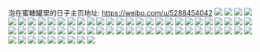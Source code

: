 泡在蜜糖罐里的日子主页地址: https://weibo.com/u/5288454042 
![](https://wx4.sinaimg.cn/mw2000/005LTOtQly1h8ueby70c5j30u01527b6.jpg) 
![](https://wx4.sinaimg.cn/mw2000/005LTOtQly1h8uebxfm26j30u01207bg.jpg) 
![](https://wx4.sinaimg.cn/mw2000/005LTOtQly1h7jjt2qw30j30u00xadlo.jpg) 
![](https://wx4.sinaimg.cn/mw2000/005LTOtQly1h7jjt4ce2xj30u0140gsp.jpg) 
![](https://wx4.sinaimg.cn/mw2000/005LTOtQly1h7hm7519uhj30u0140dm7.jpg) 
![](https://wx4.sinaimg.cn/mw2000/005LTOtQly1h7hm75jzb7j30u01400yt.jpg) 
![](https://wx4.sinaimg.cn/mw2000/005LTOtQly1h7hm74mjxzj30u011tjy8.jpg) 
![](https://wx4.sinaimg.cn/mw2000/005LTOtQly1h7hm883bxwj30u014g454.jpg) 
![](https://wx4.sinaimg.cn/mw2000/005LTOtQly1h7hm75vrkcj30u0190gsl.jpg) 
![](https://wx4.sinaimg.cn/mw2000/005LTOtQly1h7hmcko9vij30u00u0te6.jpg) 
![](https://wx4.sinaimg.cn/mw2000/005LTOtQly1h6un0p70efj32c02c0x6q.jpg) 
![](https://wx4.sinaimg.cn/mw2000/005LTOtQly1h6umzwt2amj32by33z1ky.jpg) 
![](https://wx4.sinaimg.cn/mw2000/005LTOtQly1h6umzynwgbj30qo1dsmys.jpg) 
![](https://wx4.sinaimg.cn/mw2000/005LTOtQly1h6umzvd026j32c02c04qq.jpg) 
![](https://wx4.sinaimg.cn/mw2000/005LTOtQly1h6un00o8krj30ku0rs79u.jpg) 
![](https://wx4.sinaimg.cn/mw2000/005LTOtQly1h6umzrxfpgj32c0341u0z.jpg) 
![](https://wx4.sinaimg.cn/mw2000/005LTOtQly1h6umztudo6j31hg1270x7.jpg) 
![](https://wx4.sinaimg.cn/mw2000/005LTOtQly1h6t1w66az9j30u0146dvp.jpg) 
![](https://wx4.sinaimg.cn/mw2000/005LTOtQly1h4g4gryfgdj30u01407bv.jpg) 
![](https://wx4.sinaimg.cn/mw2000/005LTOtQly1h48pi86w02j30h90kkjvz.jpg) 
![](https://wx4.sinaimg.cn/mw2000/005LTOtQly1h47xi9e6t8j30u00zjk1j.jpg) 
![](https://wx4.sinaimg.cn/mw2000/005LTOtQly1h47xi8sf75j30u011547w.jpg) 
![](https://wx4.sinaimg.cn/mw2000/005LTOtQly1h3owxyg848j30u012hahz.jpg) 
![](https://wx4.sinaimg.cn/mw2000/005LTOtQly1h3msrwr5k8j30u0140n9j.jpg) 
![](https://wx4.sinaimg.cn/mw2000/005LTOtQly1h3msru54dlj31400u0gtj.jpg) 
![](https://wx4.sinaimg.cn/mw2000/005LTOtQly1h3msrxkwj5j30u014z7cv.jpg) 
![](https://wx4.sinaimg.cn/mw2000/005LTOtQly1h3degifhsnj30u013wdub.jpg) 
![](https://wx4.sinaimg.cn/mw2000/005LTOtQly1h3deghekztj313y0tyafr.jpg) 
![](https://wx4.sinaimg.cn/mw2000/005LTOtQly1h3deggtkt5j30u0140jx7.jpg) 
![](https://wx4.sinaimg.cn/mw2000/005LTOtQly1h3degghla8j30u10u07a3.jpg) 
![](https://wx4.sinaimg.cn/mw2000/005LTOtQly1h3degjc56sj30u014ck6d.jpg) 
![](https://wx4.sinaimg.cn/mw2000/005LTOtQly1h3degfrulyj30u10u0thn.jpg) 
![](https://wx4.sinaimg.cn/mw2000/005LTOtQly1h2wa0xou4hj32c0340b2a.jpg) 
![](https://wx4.sinaimg.cn/mw2000/005LTOtQly1h2wa0zg5rwj32c0340b2a.jpg) 
![](https://wx4.sinaimg.cn/mw2000/005LTOtQly1h2wa1pg5qgj32c0340kjm.jpg) 
![](https://wx4.sinaimg.cn/mw2000/005LTOtQly1gyxvgbhe5gj30u0123qdq.jpg) 
![](https://wx4.sinaimg.cn/mw2000/005LTOtQly1gyxvgbw2axj30sh0uxn2f.jpg) 
![](https://wx4.sinaimg.cn/mw2000/005LTOtQly1gxo49nn75ij30u01sy7c3.jpg) 
![](https://wx4.sinaimg.cn/mw2000/005LTOtQly1gxo47o7p0rj30u0140q8c.jpg) 
![](https://wx4.sinaimg.cn/mw2000/005LTOtQly1gxo49zpjstj30u0140k31.jpg) 
![](https://wx4.sinaimg.cn/mw2000/005LTOtQly1gxlb0bzgmbj30u00u0adn.jpg) 
![](https://wx4.sinaimg.cn/mw2000/005LTOtQly1gx3htegj40j30wi0icjsx.jpg) 
![](https://wx4.sinaimg.cn/mw2000/005LTOtQly1gww1sbpy01j30u00u0amq.jpg) 
![](https://wx4.sinaimg.cn/mw2000/005LTOtQly1gww1sbdsfzj30u00u07hq.jpg) 
![](https://wx4.sinaimg.cn/mw2000/005LTOtQly1gwpx6crb7aj30u0140n7r.jpg) 
![](https://wx4.sinaimg.cn/mw2000/005LTOtQly1gwowmbzrwnj31400u048x.jpg) 
![](https://wx4.sinaimg.cn/mw2000/005LTOtQly1gwkjc5e6mpj30u01hcajv.jpg) 
![](https://wx4.sinaimg.cn/mw2000/005LTOtQly1gw81mzt7zqj30vr0u0dnm.jpg) 
![](https://wx4.sinaimg.cn/mw2000/005LTOtQly1gw6ic40zm1j30tu1h1jxd.jpg) 
![](https://wx4.sinaimg.cn/mw2000/005LTOtQly1gvcobzjb8yj60u0140n3002.jpg) 
![](https://wx4.sinaimg.cn/mw2000/005LTOtQly1gtg6ar017rj30u0140gs6.jpg) 
![](https://wx4.sinaimg.cn/mw2000/005LTOtQly1gtg6aqt9kaj30u0140tjr.jpg) 
![](https://wx4.sinaimg.cn/mw2000/005LTOtQly1gtg6ar9rr8j30u014igs7.jpg) 
![](https://wx4.sinaimg.cn/mw2000/005LTOtQly1gtg6argw97j30u00u0jyj.jpg) 
![](https://wx4.sinaimg.cn/mw2000/005LTOtQly1gs083jgra2j60u014047002.jpg) 
![](https://wx4.sinaimg.cn/mw2000/005LTOtQly1gs0837828tj30n00u70ya.jpg) 
![](https://wx4.sinaimg.cn/mw2000/005LTOtQly1gs0837h5q5j31400u0tjx.jpg) 
![](https://wx4.sinaimg.cn/mw2000/005LTOtQly1gs08akoo3bj30tu0tuq95.jpg) 
![](https://wx4.sinaimg.cn/mw2000/005LTOtQly1gs08386z32j30n00cmdio.jpg) 
![](https://wx4.sinaimg.cn/mw2000/005LTOtQly1gs0837s39sj30u00u0qcn.jpg) 
![](https://wx4.sinaimg.cn/mw2000/005LTOtQly1gqc3uwqatjj31400u0tg5.jpg) 
![](https://wx4.sinaimg.cn/mw2000/005LTOtQly1gqc3uxd71tj30u00u0guw.jpg) 
![](https://wx4.sinaimg.cn/mw2000/005LTOtQly1gqc3ux65byj30u00u0gr7.jpg) 
